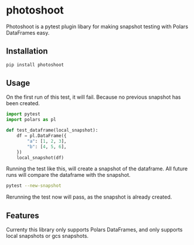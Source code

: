 # photoshoot

Photoshoot is a pytest plugin libary for making snapshot testing with Polars DataFrames easy.

## Installation

```bash
pip install photoshoot
```

## Usage

On the first run of this test, it will fail. Because no previous snapshot has been created.
```python
import pytest
import polars as pl

def test_dataframe(local_snapshot):
    df = pl.DataFrame({
        "a": [1, 2, 3],
        "b": [4, 5, 6],
    })
    local_snapshot(df)
```

Running the test like this, will create a snapshot of the dataframe. All future runs will compare the dataframe with the snapshot.
```bash
pytest --new-snapshot
```

Rerunning the test now will pass, as the snapshot is already created.

## Features
Currenty this library only supports Polars DataFrames, and only supports local snapshots or gcs snapshots.
